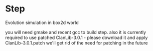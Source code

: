 Step
======

Evolution simulation in box2d world

you will need gmake and recent gcc to build step.
also it is currently required to use patched ClanLib-3.0.1 - please download it and apply ClanLib-3.0.1.patch
we'll get rid of the need for patching in the future

